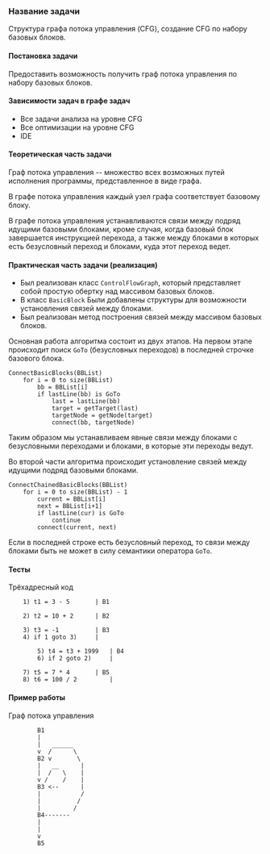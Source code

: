 ﻿### Название задачи

Структура графа потока управления (CFG), создание CFG по набору базовых блоков.

#### Постановка задачи

Предоставить возможность получить граф потока управления по набору базовых блоков.

#### Зависимости задач в графе задач

* Все задачи анализа на уровне CFG
* Все оптимизации на уровне CFG
* IDE

#### Теоретическая часть задачи

Граф потока управления -- множество всех возможных путей исполнения программы, представленное в виде графa.

В графе потока управления каждый узел графа соответствует базовому блоку.

В графе потока управления устанавливаются связи между подряд идущими базовыми блоками, кроме случая, когда  базовый блок завершается инструкцией перехода, а также между блоками в которых есть безусловный переход и блоками, куда этот переход ведет.

#### Практическая часть задачи (реализация)

* Был реализован класс `ControlFlowGraph`, который представляет собой простую обертку над массивом базовых блоков.
* В класс `BasicBlock` Были добавлены структуры для возможности установления связей между блоками.
* Был реализован метод построения связей между массивом базовых блоков.

Основная работа алгоритма состоит из двух этапов. На первом этапе происходит поиск `GoTo` (безусловных переходов) в последней строчке базового блока.

```algorithm
ConnectBasicBlocks(BBList)
    for i = 0 to size(BBList)
        bb = BBList[i]
        if lastLine(bb) is GoTo
            last = lastLine(bb)
            target = getTarget(last)
            targetNode = getNode(target)
            connect(bb, targetNode)
```

Таким образом мы устанавливаем явные связи между блоками с безусловными переходами и блоками, в которые эти переходы ведут.

Во второй части алгоритма происходит установление связей между идущими подряд базовыми блоками.

```algorithm
ConnectChainedBasicBlocks(BBList)
    for i = 0 to size(BBList) - 1
        current = BBList[i]
        next = BBList[i+1]
        if lastLine(cur) is GoTo
            continue
        connect(current, next)
```

Если в последней строке есть безусловный переход, то связи между блоками быть не может в силу семантики оператора `GoTo`.

#### Тесты

Трёхадресный код

```TA
	1) t1 = 3 - 5       | B1
    
	2) t2 = 10 + 2      | B2
    
	3) t3 = -1          | B3
	4) if 1 goto 3)	    |
	
        5) t4 = t3 + 1999   | B4
        6) if 2 goto 2)	    |
    
	7) t5 = 7 * 4       | B5
    8) t6 = 100 / 2         |
```

#### Пример работы

Граф потока управления

```CFG
		B1
		|
		|   ______
		v  /	  \
		B2 v	   \
		|   __	    |
		|  /   \    |	
		v /    /    |
		B3 <--      |
		|           /
		|          /
		|         /
		B4-------
		|
		|
		v
		B5
```
